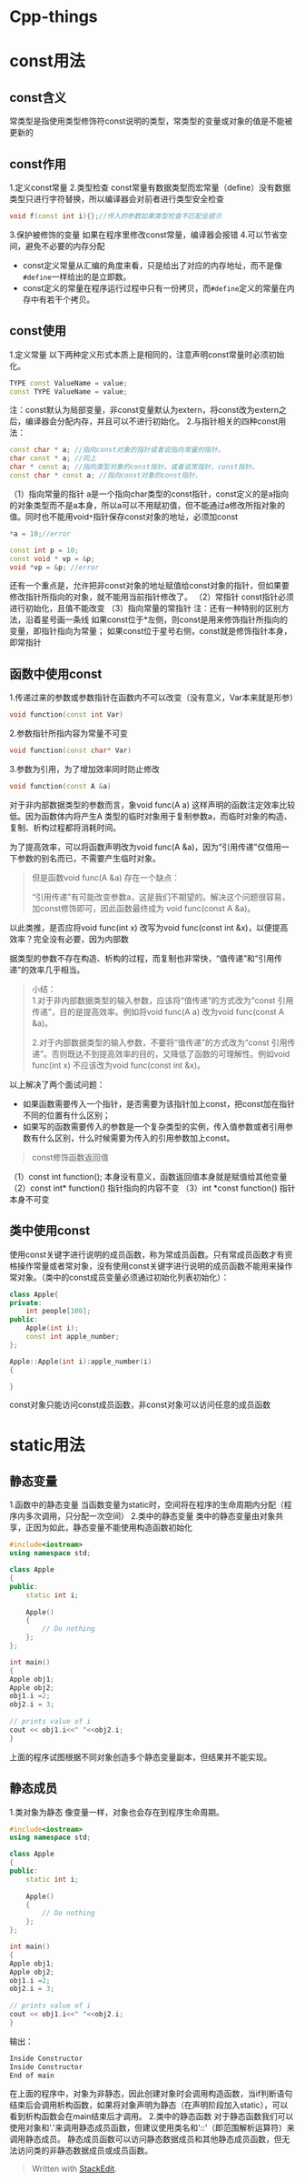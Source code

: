 # Cpp-things
# const用法
## const含义
常类型是指使用类型修饰符const说明的类型，常类型的变量或对象的值是不能被更新的
## const作用
1.定义const常量
2.类型检查
const常量有数据类型而宏常量（define）没有数据类型只进行字符替换，所以编译器会对前者进行类型安全检查
```c++
void f(const int i){};//传入的参数如果类型检查不匹配会提示
```
3.保护被修饰的变量
如果在程序里修改const常量，编译器会报错
4.可以节省空间，避免不必要的内存分配
-  const定义常量从汇编的角度来看，只是给出了对应的内存地址，而不是像`#define`一样给出的是立即数。
-   const定义的常量在程序运行过程中只有一份拷贝，而`#define`定义的常量在内存中有若干个拷贝。
## const使用
1.定义常量
以下两种定义形式本质上是相同的，注意声明const常量时必须初始化。
```c++
TYPE const ValueName = value;
const TYPE ValueName = value;
```
注：const默认为局部变量，非const变量默认为extern，将const改为extern之后，编译器会分配内存，并且可以不进行初始化。
2.与指针相关的四种const用法：
```c++
const char * a; //指向const对象的指针或者说指向常量的指针。
char const * a; //同上
char * const a; //指向类型对象的const指针。或者说常指针、const指针。
const char * const a; //指向const对象的const指针。
```
（1）指向常量的指针
a是一个指向char类型的const指针，const定义的是a指向的对象类型而不是a本身，所以a可以不用赋初值，但不能通过a修改所指对象的值。同时也不能用void```*```指针保存const对象的地址，必须加const
```c++
*a = 10;//error

const int p = 10;
const void * vp = &p;
void *vp = &p; //error
``` 
还有一个重点是，允许把非const对象的地址赋值给const对象的指针，但如果要修改指针所指向的对象，就不能用当前指针修改了。
（2）常指针
const指针必须进行初始化，且值不能改变
（3）指向常量的常指针
注：还有一种特别的区别方法，沿着星号画一条线
如果const位于*左侧，则const是用来修饰指针所指向的变量，即指针指向为常量；
如果const位于星号右侧，const就是修饰指针本身，即常指针
## 函数中使用const
1.传递过来的参数或参数指针在函数内不可以改变（没有意义，Var本来就是形参）
```c++
void function(const int Var)
```
2.参数指针所指内容为常量不可变
```c++
void function(const char* Var)
```
3.参数为引用，为了增加效率同时防止修改
```c++
void function(const A &a)
```
对于非内部数据类型的参数而言，象void func(A a) 这样声明的函数注定效率比较低。因为函数体内将产生A 类型的临时对象用于复制参数a，而临时对象的构造、复制、析构过程都将消耗时间。

为了提高效率，可以将函数声明改为void func(A &a)，因为“引用传递”仅借用一下参数的别名而已，不需要产生临时对象。

> 但是函数void func(A &a) 存在一个缺点：  
>   
> “引用传递”有可能改变参数a，这是我们不期望的。解决这个问题很容易，加const修饰即可，因此函数最终成为 void func(const A &a)。

以此类推，是否应将void func(int x) 改写为void func(const int &x)，以便提高效率？完全没有必要，因为内部数

据类型的参数不存在构造、析构的过程，而复制也非常快，“值传递”和“引用传递”的效率几乎相当。

> 小结：  
> 1.对于非内部数据类型的输入参数，应该将“值传递”的方式改为“const 引用传递”，目的是提高效率。例如将void func(A a) 改为void func(const A &a)。  
>   
> 2.对于内部数据类型的输入参数，不要将“值传递”的方式改为“const 引用传递”。否则既达不到提高效率的目的，又降低了函数的可理解性。例如void func(int x) 不应该改为void func(const int &x)。

以上解决了两个面试问题：

-   如果函数需要传入一个指针，是否需要为该指针加上const，把const加在指针不同的位置有什么区别；
-   如果写的函数需要传入的参数是一个复杂类型的实例，传入值参数或者引用参数有什么区别，什么时候需要为传入的引用参数加上const。

>const修饰函数返回值

（1）const int function();
本身没有意义，函数返回值本身就是赋值给其他变量
（2）const int* function()
指针指向的内容不变
（3）int *const function()
指针本身不可变
## 类中使用const
使用const关键字进行说明的成员函数，称为常成员函数。只有常成员函数才有资格操作常量或者常对象，没有使用const关键字进行说明的成员函数不能用来操作常对象。（类中的const成员变量必须通过初始化列表初始化）：
```c++
class Apple{
private:
    int people[100];
public:
    Apple(int i); 
    const int apple_number;
};

Apple::Apple(int i):apple_number(i)
{

}
```

const对象只能访问const成员函数，非const对象可以访问任意的成员函数
# static用法
## 静态变量
1.函数中的静态变量
当函数变量为static时，空间将在程序的生命周期内分配（程序内多次调用，只分配一次空间）
2.类中的静态变量
类中的静态变量由对象共享，正因为如此，静态变量不能使用构造函数初始化
```c++
#include<iostream> 
using namespace std; 

class Apple 
{ 
public: 
	static int i; 
	
	Apple() 
	{ 
		// Do nothing 
	}; 
}; 

int main() 
{ 
Apple obj1; 
Apple obj2; 
obj1.i =2; 
obj2.i = 3; 
	
// prints value of i 
cout << obj1.i<<" "<<obj2.i; 
} 
```
上面的程序试图根据不同对象创造多个静态变量副本，但结果并不能实现。
## 静态成员
1.类对象为静态
像变量一样，对象也会存在到程序生命周期。
```c++
#include<iostream> 
using namespace std; 

class Apple 
{ 
public: 
	static int i; 
	
	Apple() 
	{ 
		// Do nothing 
	}; 
}; 

int main() 
{ 
Apple obj1; 
Apple obj2; 
obj1.i =2; 
obj2.i = 3; 
	
// prints value of i 
cout << obj1.i<<" "<<obj2.i; 
} 
```
输出：
```c++
Inside Constructor
Inside Constructor
End of main
```
在上面的程序中，对象为非静态，因此创建对象时会调用构造函数，当if判断语句结束后会调用析构函数，如果将对象声明为静态（在声明阶段加入static），可以看到析构函数会在main结束后才调用。
2.类中的静态函数
对于静态函数我们可以使用对象和'.'来调用静态成员函数，但建议使用类名和'::'（即范围解析运算符）来调用静态成员。
静态成员函数可以访问静态数据成员和其他静态成员函数，但无法访问类的非静态数据成员或成员函数。
> Written with [StackEdit](https://stackedit.io/).
